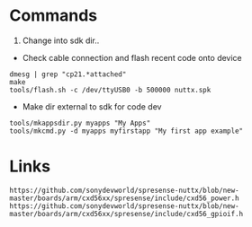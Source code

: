 # Commands
1. Change into sdk dir..
- Check cable connection and flash recent code onto device
```
dmesg | grep "cp21.*attached"
make
tools/flash.sh -c /dev/ttyUSB0 -b 500000 nuttx.spk
```

- Make dir external to sdk for code dev
```
tools/mkappsdir.py myapps "My Apps"
tools/mkcmd.py -d myapps myfirstapp "My first app example"
```

# Links
`https://github.com/sonydevworld/spresense-nuttx/blob/new-master/boards/arm/cxd56xx/spresense/include/cxd56_power.h`
`https://github.com/sonydevworld/spresense-nuttx/blob/new-master/boards/arm/cxd56xx/spresense/include/cxd56_gpioif.h`

